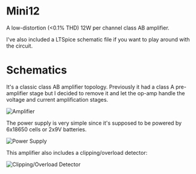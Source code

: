 # Mini12

A low-distortion (<0.1% THD) 12W per channel class AB amplifier.

I've also included a LTSpice schematic file if you want to play around with the circuit.


# Schematics

It's a classic class AB amplifier topology. Previously it had a class A pre-amplifier stage but I decided to remove it and let the op-amp handle the voltage and current amplification stages.

![Amplifier](http://i.imgur.com/ooLOsXO.png)

The power supply is very simple since it's supposed to be powered by 6x18650 cells or 2x9V batteries.

![Power Supply](http://i.imgur.com/1NUn6F1.png)

This amplifier also includes a clipping/overload detector:

![Clipping/Overload Detector](http://i.imgur.com/JDpisI1.png)
